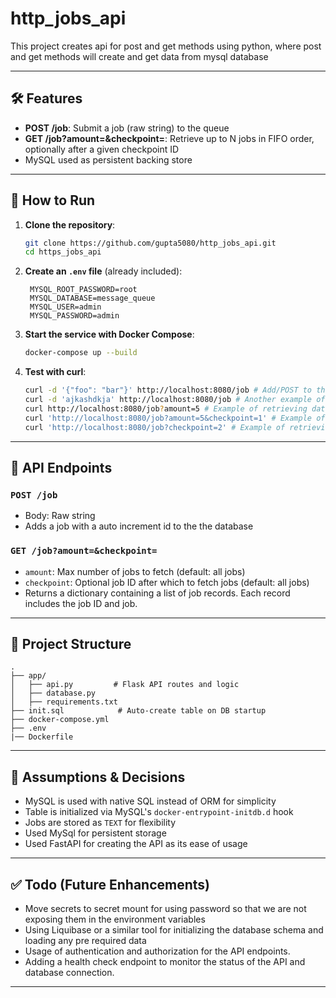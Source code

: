 # http_jobs_api
This project creates api for post and get methods using python, where post and get methods will create and get data from mysql database

---

## 🛠 Features
- **POST /job**: Submit a job (raw string) to the queue
- **GET /job?amount=&checkpoint=**: Retrieve up to N jobs in FIFO order, optionally after a given checkpoint ID
- MySQL used as persistent backing store

---

## 🚀 How to Run

1. **Clone the repository**:
   ```bash
   git clone https://github.com/gupta5080/http_jobs_api.git
   cd https_jobs_api
   ```

2. **Create an `.env` file** (already included):
   ```env
    MYSQL_ROOT_PASSWORD=root
    MYSQL_DATABASE=message_queue
    MYSQL_USER=admin
    MYSQL_PASSWORD=admin 
   ```

3. **Start the service with Docker Compose**:
   ```bash
   docker-compose up --build
   ```

4. **Test with curl**:
   ```bash
   curl -d '{"foo": "bar"}' http://localhost:8080/job # Add/POST to the job
   curl -d 'ajkashdkja' http://localhost:8080/job # Another example of adding in the queue
   curl http://localhost:8080/job?amount=5 # Example of retrieving data with a limit of 5 aka amount
   curl 'http://localhost:8080/job?amount=5&checkpoint=1' # Example of retrieving data with a limit of 5 and a checkpoint of 1
   curl 'http://localhost:8080/job?checkpoint=2' # Example of retrieving data with a checkpoint of 2
   ```

---

## 📄 API Endpoints

### `POST /job`
- Body: Raw string
- Adds a job with a auto increment id to the the database

### `GET /job?amount=&checkpoint=`
- `amount`: Max number of jobs to fetch (default: all jobs)
- `checkpoint`: Optional job ID after which to fetch jobs (default: all jobs)
- Returns a dictionary containing a list of job records. Each record includes the job ID and job.

---

## 📁 Project Structure
```
.
├── app/
│   ├── api.py         # Flask API routes and logic   
│   ├── database.py
│   ├── requirements.txt
├── init.sql            # Auto-create table on DB startup
├── docker-compose.yml
├── .env
|── Dockerfile
```

---

## 🤔 Assumptions & Decisions
- MySQL is used with native SQL instead of ORM for simplicity
- Table is initialized via MySQL's `docker-entrypoint-initdb.d` hook
- Jobs are stored as `TEXT` for flexibility
- Used MySql for persistent storage
- Used FastAPI for creating the API as its ease of usage

---

## ✅ Todo (Future Enhancements)
- Move secrets to secret mount for using password so that we are not exposing them in the environment variables
- Using Liquibase or a similar tool for initializing the database schema and loading any pre required data
- Usage of authentication and authorization for the API endpoints.
- Adding a health check endpoint to monitor the status of the API and database connection.

---